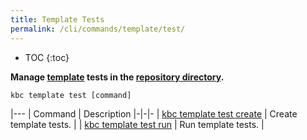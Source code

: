 ```yaml
---
title: Template Tests
permalink: /cli/commands/template/test/
---
```


* TOC
{:toc}

**Manage [template](/cli/templates/structure/#template) tests in the [repository directory]((/cli/templates/structure/#repository)).**

```
kbc template test [command]
```

|---
| Command | Description
|-|-|-
| [kbc template test create](/cli/commands/template/test/create/) | Create template tests. |
| [kbc template test run](/cli/commands/template/test/run/) | Run template tests. |
